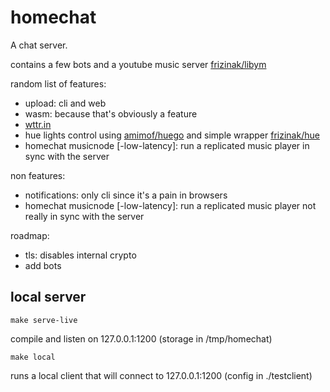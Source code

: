 # homechat

A chat server.

contains a few bots and a youtube music server [frizinak/libym](https://github.com/frizinak/libym)

random list of features:

- upload: cli and web
- wasm: because that's obviously a feature
- [wttr.in](http://wttr.in/)
- hue lights control using [amimof/huego](https://github.com/amimof/huego) and simple wrapper [frizinak/hue](https://github.com/frizinak/hue)
- homechat musicnode [-low-latency]: run a replicated music player in sync with the server

non features:

- notifications: only cli since it's a pain in browsers
- homechat musicnode [-low-latency]: run a replicated music player not really in sync with the server

roadmap:

- tls: disables internal crypto
- add bots

## local server

`make serve-live`

compile and listen on 127.0.0.1:1200 (storage in /tmp/homechat)

`make local`

runs a local client that will connect to 127.0.0.1:1200 (config in ./testclient)
